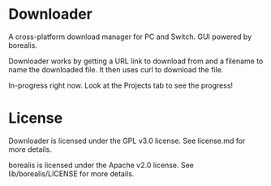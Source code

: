 # Downloader

A cross-platform download manager for PC and Switch. GUI powered by borealis.

Downloader works by getting a URL link to download from and a filename to name the downloaded file.
It then uses curl to download the file.

In-progress right now. Look at the Projects tab to see the progress!

# License

Downloader is licensed under the GPL v3.0 license. See license.md for more details.

borealis is licensed under the Apache v2.0 license. See lib/borealis/LICENSE for more details.